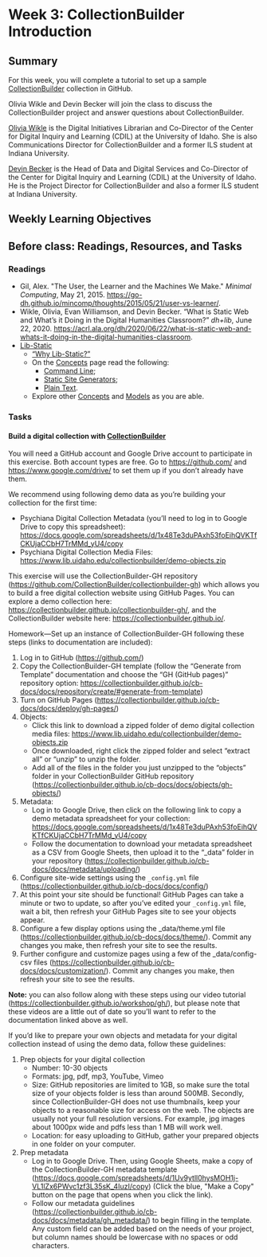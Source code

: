 # Week 3: CollectionBuilder Introduction


## Summary
For this week, you will complete a tutorial to set up a sample [CollectionBuilder](https://collectionbuilder.github.io) collection in GitHub. 

Olivia Wikle and Devin Becker will join the class to discuss the CollectionBuilder project and answer questions about CollectionBuilder. 

[Olivia Wikle](https://cdil.lib.uidaho.edu/people/#profile-olivia-wikle) is the Digital Initiatives Librarian and Co-Director of the Center for Digital Inquiry and Learning (CDIL) at the University of Idaho. She is also Communications Director for CollectionBuilder and a former ILS student at Indiana University.  

[Devin Becker](https://cdil.lib.uidaho.edu/people/#profile-devin-becker) is the Head of Data and Digital Services and Co-Director of the Center for Digital Inquiry and Learning (CDIL) at the University of Idaho. He is the Project Director for CollectionBuilder and also a former ILS student at Indiana University.


## Weekly Learning Objectives


## Before class: Readings, Resources, and Tasks
### Readings
 - Gil, Alex. "The User, the Learner and the Machines We Make." *Minimal Computing*, May 21, 2015. <https://go-dh.github.io/mincomp/thoughts/2015/05/21/user-vs-learner/>.
- Wikle, Olivia, Evan Williamson, and Devin Becker. “What is Static Web and What’s it Doing in the Digital Humanities Classroom?” *dh+lib*, June 22, 2020. <https://acrl.ala.org/dh/2020/06/22/what-is-static-web-and-whats-it-doing-in-the-digital-humanities-classroom>.
- [Lib-Static](https://lib-static.github.io)
	- [“Why Lib-Static?”](https://lib-static.github.io/about/)
	- On the [Concepts](https://lib-static.github.io/concepts/) page read the following:
		- [Command Line](https://lib-static.github.io/concepts/cli/);
		- [Static Site Generators](https://lib-static.github.io/concepts/static-site-generators/);
		- [Plain Text](https://lib-static.github.io/concepts/plaintext/).
	- Explore other [Concepts](https://lib-static.github.io/concepts/) and [Models](https://lib-static.github.io/models/) as you are able.
		
### Tasks

#### Build a digital collection with [CollectionBuilder](https://collectionbuilder.github.io)

You will need a GitHub account and Google Drive account to participate in this exercise. Both account types are free. Go to <https://github.com/> and <https://www.google.com/drive/> to set them up if you don’t already have them.
 
We recommend using following demo data as you’re building your collection for the first time:
- Psychiana Digital Collection Metadata (you’ll need to log in to Google Drive to copy this spreadsheet): <https://docs.google.com/spreadsheets/d/1x48Te3duPAxh53foEihQVKTfCKUjaCCbH7TrMMd_yU4/copy>
- Psychiana Digital Collection Media Files: <https://www.lib.uidaho.edu/collectionbuilder/demo-objects.zip>
 
This exercise will use the CollectionBuilder-GH repository (<https://github.com/CollectionBuilder/collectionbuilder-gh>) which allows you to build a free digital collection website using GitHub Pages. You can explore a demo collection here: <https://collectionbuilder.github.io/collectionbuilder-gh/>, and the CollectionBuilder website here: <https://collectionbuilder.github.io/>.  
 
Homework—Set up an instance of CollectionBuilder-GH following these steps (links to documentation are included):
 
1. Log in to GitHub (<https://github.com/>)
2. Copy the CollectionBuilder-GH template (follow the “Generate from Template” documentation and choose the “GH (GitHub pages)” repository option: <https://collectionbuilder.github.io/cb-docs/docs/repository/create/#generate-from-template>)
3. Turn on GitHub Pages (<https://collectionbuilder.github.io/cb-docs/docs/deploy/gh-pages/>)
4. Objects:
	- Click this link to download a zipped folder of demo digital collection media files: https://www.lib.uidaho.edu/collectionbuilder/demo-objects.zip
	- Once downloaded, right click the zipped folder and select “extract all” or “unzip” to unzip the folder.
	- Add all of the files in the folder you just unzipped to the “objects” folder in your CollectionBuilder GitHub repository (https://collectionbuilder.github.io/cb-docs/docs/objects/gh-objects/)
5. Metadata:
	- Log in to Google Drive, then click on the following link to copy a demo metadata spreadsheet for your collection: <https://docs.google.com/spreadsheets/d/1x48Te3duPAxh53foEihQVKTfCKUjaCCbH7TrMMd_yU4/copy>
	- Follow the documentation to download your metadata spreadsheet as a CSV from Google Sheets, then upload it to the “_data” folder in your repository (<https://collectionbuilder.github.io/cb-docs/docs/metadata/uploading/>)
6. Configure site-wide settings using the `_config.yml` file (<https://collectionbuilder.github.io/cb-docs/docs/config/>)
7. At this point your site should be functional! GitHub Pages can take a minute or two to update, so after you’ve edited your `_config.yml` file, wait a bit, then refresh your GitHub Pages site to see your objects appear.
8. Configure a few display options using the _data/theme.yml file (<https://collectionbuilder.github.io/cb-docs/docs/theme/>). Commit any changes you make, then refresh your site to see the results.
9. Further configure and customize pages using a few of the _data/config- csv files (<https://collectionbuilder.github.io/cb-docs/docs/customization/>). Commit any changes you make, then refresh your site to see the results.

**Note:** you can also follow along with these steps using our video tutorial (<https://collectionbuilder.github.io/workshop/gh/>), but please note that these videos are a little out of date so you’ll want to refer to the documentation linked above as well.
 
If you’d like to prepare your own objects and metadata for your digital collection instead of using the demo data, follow these guidelines:

1. Prep objects for your digital collection
	- Number: 10-30 objects
	- Formats: jpg, pdf, mp3, YouTube, Vimeo
	- Size: GitHub repositories are limited to 1GB, so make sure the total size of your objects folder is less than around 500MB. Secondly, since CollectionBuilder-GH does not use thumbnails, keep your objects to a reasonable size for access on the web. The objects are usually not your full resolution versions. For example, jpg images about 1000px wide and pdfs less than 1 MB will work well.
	- Location: for easy uploading to GitHub, gather your prepared objects in one folder on your computer.
2. Prep metadata
	- Log in to Google Drive. Then, using Google Sheets, make a copy of the CollectionBuilder-GH metadata template (<https://docs.google.com/spreadsheets/d/1Uv9ytll0hysMOH1j-VL1lZx6PWvc1zf3L35sK_4IuzI/copy>) (Click the blue,  "Make a Copy" button on the page that opens when you click the link).
	- Follow our metadata guidelines (<https://collectionbuilder.github.io/cb-docs/docs/metadata/gh_metadata/>) to begin filling in the template. Any custom field can be added based on the needs of your project, but column names should be lowercase with no spaces or odd characters.